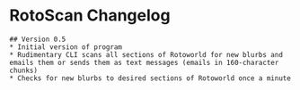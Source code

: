 # RotoScan Changelog
	## Version 0.5
	* Initial version of program
	* Rudimentary CLI scans all sections of Rotoworld for new blurbs and
	emails them or sends them as text messages (emails in 160-character
	chunks)
	* Checks for new blurbs to desired sections of Rotoworld once a minute
